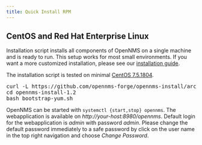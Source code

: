 ```yaml
---
title: Quick Install RPM
---
```


## CentOS and Red Hat Enterprise Linux

Installation script installs all components of OpenNMS on a single machine and is ready to run.
This setup works for most small environments.
If you want a more customized installation, please see our [installation guide](https://docs.opennms.org/opennms/releases/latest/guide-install/guide-install.html#gi-install-opennms-rhel).

<i class="fa fa-info-circle" aria-hidden="true"></i> The installation script is tested on minimal [CentOS 7.5.1804](http://centos.intergenia.de/7/isos/x86_64/CentOS-7-x86_64-Minimal-1804.iso).

<pre class="prettyprint">
curl -L https://github.com/opennms-forge/opennms-install/archive/1.2.tar.gz | tar xz
cd opennms-install-1.2
bash bootstrap-yum.sh
</pre>

<script type="text/javascript" src="https://asciinema.org/a/7yxcofm8hmxjzn25tuhuplbln.js" id="asciicast-7yxcofm8hmxjzn25tuhuplbln" async></script>

OpenNMS can be started with `systemctl {start,stop} opennms`.
The webapplication is available on _http://your-host:8980/opennms_.
Default login for the webapplication is _admin_ with password _admin_.
Please change the default password immediately to a safe password by click on the user name in the top right navigation and choose _Change Password_.
